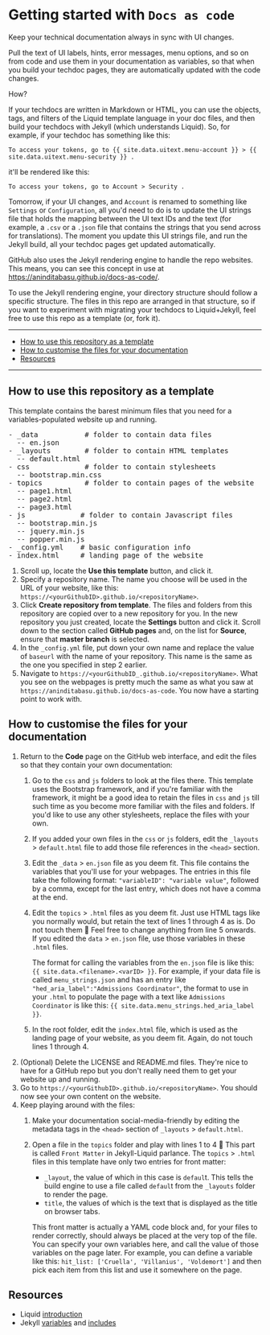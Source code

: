 # Getting started with `Docs as code`

Keep your technical documentation always in sync with UI changes. 

Pull the text of UI labels, hints, error messages, menu options, and so on from code and use them in your documentation as variables, so that when you build your techdoc pages, they are automatically updated with the code changes.

How?

If your techdocs are written in Markdown or HTML, you can use the objects, tags, and filters of the Liquid template language in your doc files, and then build your techdocs with Jekyll (which understands Liquid). So, for example, if your techdoc has something like this:

`To access your tokens, go to {{ site.data.uitext.menu-account }} > {{ site.data.uitext.menu-security }} .`

it'll be rendered like this:

`To access your tokens, go to Account > Security .`

Tomorrow, if your UI changes, and `Account` is renamed to something like `Settings` or `Configuration`, all you'd need to do is to update the UI strings file that holds the mapping between the UI text IDs and the text (for example, a `.csv` or a `.json` file that contains the strings that you send across for translations). The moment you update this UI strings file, and run the Jekyll build, all your techdoc pages get updated automatically.

GitHub also uses the Jekyll rendering engine to handle the repo websites. This means, you can see this concept in use at https://aninditabasu.github.io/docs-as-code/.

To use the Jekyll rendering engine, your directory structure should follow a specific structure. The files in this repo are arranged in that structure, so if you want to experiment with migrating your techdocs to Liquid+Jekyll, feel free to use this repo as a template (or, fork it).

<hr/>

-  [How to use this repository as a template](#how-to-use-this-repository-as-a-template)
-  [How to customise the files for your documentation](#how-to-customise-the-files-for-your-documentation)
-  [Resources](#resources)

<hr/>

## How to use this repository as a template

This template contains the barest minimum files that you need for a variables-populated website up and running.

<pre>
- _data           # folder to contain data files
  -- en.json
- _layouts        # folder to contain HTML templates
  -- default.html
- css             # folder to contain stylesheets
  -- bootstrap.min.css
- topics          # folder to contain pages of the website
  -- page1.html
  -- page2.html
  -- page3.html
- js             # folder to contain Javascript files
  -- bootstrap.min.js
  -- jquery.min.js
  -- popper.min.js
- _config.yml    # basic configuration info
- index.html     # landing page of the website
</pre>

1. Scroll up, locate the **Use this template** button, and click it.
2. Specify a repository name. The name you choose will be used in the URL of your website, like this: `https://<yourGithubID>.github.io/<repositoryName>`.
3.  Click **Create repository from template**. The files and folders from this repository are copied over to a new repository for you.
In the new repository you just created, locate the **Settings** button and click it. Scroll down to the section called **GitHub pages** and, on the list for **Source**, ensure that **master branch** is selected.
4.  In the `_config.yml` file, put down your own name and replace the value of `baseurl` with the name of your repository. This name is the same as the one you specified in step 2 earlier.
5.  Navigate to `https://<yourGithubID_.github.io/<repositoryName>`. What you see on the webpages is pretty much the same as what you saw at `https://aninditabasu.github.io/docs-as-code`. You now have a starting point to work with.

## How to customise the files for your documentation

1. Return to the **Code** page on the GitHub web interface, and edit the files so that they contain your own documentation:
   1.  Go to the `css` and `js` folders to look at the files there. This template uses the Bootstrap framework, and if you're familiar with the framework, it might be a good idea to retain the files in `css` and `js` till such time as you become more familiar with the files and folders. If you'd like to use any other stylesheets, replace the files with your own.
   2.  If you added your own files in the `css` or `js` folders, edit the `_layouts` > `default.html` file to add those file references in the `<head>` section.
   3. Edit the `_data` > `en.json` file as you deem fit. This file contains the variables that you'll use for your webpages. The entries in this file take the following format: `"variableID": "variable value"`, followed by a comma, except for the last entry, which does not have a comma at the end.
   4. Edit the `topics` > `.html` files as you deem fit. Just use HTML tags like you normally would, but retain the text of lines 1 through 4 as is. Do not touch them 🙂 Feel free to change anything from line 5 onwards. If you edited the `data` > `en.json` file, use those variables in these `.html` files. 
   
      The format for calling the variables from the `en.json` file is like this: `{{ site.data.<filename>.<varID> }}`. For example, if your data file is called `menu_strings.json` and has an entry like `"hed_aria_label":"Admissions Coordinator"`, the format to use in your `.html` to populate the page with a text like `Admissions Coordinator` is like this: `{{ site.data.menu_strings.hed_aria_label }}`.
   5. In the root folder, edit the `index.html` file, which is used as the landing page of your website, as you deem fit. Again, do not touch lines 1 through 4.
2.  (Optional) Delete the LICENSE and README.md files. They're nice to have for a GitHub repo but you don't really need them to get your website up and running.
3.  Go to `https://<yourGithubID>.github.io/<repositoryName>`. You should now see your own content on the website.
4. Keep playing around with the files:
   1. Make your documentation social-media-friendly by editing the metadata tags in the `<head>` section of `_layouts` > `default.html`.
   2. Open a file in the `topics` folder and play with lines 1 to 4 🙂 This part is called `Front Matter` in Jekyll-Liquid parlance. The `topics` > `.html` files in this template have only two entries for front matter:
      - `_layout`, the value of which in this case is `defaul`t. This tells the build engine to use a file called `defaul`t from the `_layouts` folder to render the page.
      - `title`, the values of which is the text that is displayed as the title on browser tabs.
     
      This front matter is actually a YAML code block and, for your files to render correctly, should always be placed at the very top of the file. You can specify your own variables here, and call the value of those variables on the page later. For example, you can define a variable like this: `hit_list: ['Cruella', 'Villanius', 'Voldemort']` and then pick each item from this list and use it somewhere on the page.

## Resources

-  Liquid [introduction](https://shopify.github.io/liquid/tags/comment/)
-  Jekyll [variables](https://jekyllrb.com/docs/variables/) and [includes](https://jekyllrb.com/docs/includes/)
